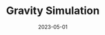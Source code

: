 ---
title: "Gravity Simulation"
date: "2023-05-01"
summary: "A physics-based simulation of gravitational interactions using C++, providing an interactive learning experience."
description: "Implemented a physics-based simulation of gravitational interactions using C++, providing an interactive learning experience. Utilized SFML for real-time rendering and user-friendly controls, allowing users to manipulate simulation parameters and observe dynamic behavior."
toc: true
readTime: true
autonumber: true
math: false
tags: ["c++", "sfml", "physics"]
showTags: false
hideBackToTop: false
---